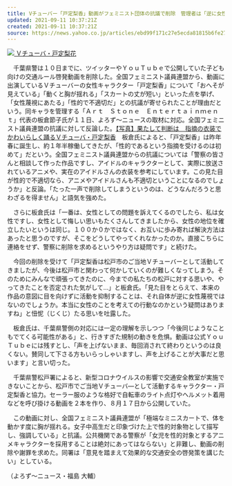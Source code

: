 ```yaml
---
title: Vチューバー「戸定梨香」動画がフェミニスト団体の抗議で削除　管理者は「逆に女性蔑視」と反論（よろず～ニュース）
updated: 2021-09-11 10:37:21Z
created: 2021-09-11 10:37:21Z
source: https://news.yahoo.co.jp/articles/ebd99f171c27e5ecda81815b6fe27e67c7bd2b5c
---
```


[![](https://amd-pctr.c.yimg.jp/r/iwiz-amd/20210911-11310785-yorozuns-000-24669888-view.png?w=600&h=640&q=90&exp=10800&pri=l) Ｖチューバ・戸定梨花](https://news.yahoo.co.jp/articles/ebd99f171c27e5ecda81815b6fe27e67c7bd2b5c/images/000)

　千葉県警は１０日までに、ツイッターやＹｏｕＴｕｂｅで公開していた子ども向けの交通ルール啓発動画を削除した。全国フェミニスト議員連盟から、動画に出演しているＶチューバーの女性キャラクター「戸定梨香」について「おへそが見えている」「動くと胸が揺れる」「スカートの丈が短い」といった点を挙げ、「女性蔑視にあたる」「性的で不適切だ」との抗議が寄せられたことが理由だという。同キャラを管理する「Ａｒｔ　Ｓｔｏｎｅ　Ｅｎｔｅｒｔａｉｎｍｅｎｔ」代表の板倉節子氏が１１日、よろず～ニュースの取材に対応。全国フェミニスト議員連盟の抗議に対して反論した。[【写真】果たして判断は　指摘の衣装でかわいらしく踊るＶチューバ・戸定梨香](https://yorozoonews.jp/article/14438413?p=26363741&ro=14438413&ri=0)　板倉氏によると、「戸定梨香」は昨年春に誕生し、約１年半稼働してきたが、「性的であるという指摘を受けるのは初めて」だという。全国フェミニスト議員連盟からの抗議については「警察の皆さんと相談して作った作品ですし、アイドルのキャラクターとして、実際に放送されているアニメや、実在のアイドルさんの衣装を参考にしています。この見た目が性的で不適切なら、アニメやアイドルさんも不適切ということになるのでしょうか」と反論。「たった一声で削除してしまうというのは、どうなんだろうと思わざるを得ません」と語気を強めた。

　さらに板倉氏は「一番は、女性としての問題を訴えてくるのでしたら、私は女性ですし、女性として悔しい思いもたくさんしてきましたから、女性の地位を確立したいというは同じ。１００か０かではなく、お互いに歩み寄れば解決方法はあったと思うのですが、そこをどうしてやってくれなかったのか。直接こちらに連絡をせず、警察に削除を求めるというやり方は疑問です」と続けた。

　今回の削除を受けて「戸定梨香は松戸市のご当地Ｖチューバーとして活動してきましたが、今後は松戸市と関わって何かしていくのが難しくなってしまう。そのためにみんなで頑張ってきたのに、今までの私たちの松戸に対する思いや、やってきたことを否定された気がして…」と板倉氏。「見た目をとらえて、本来の作品の意図に目を向けずに活動を抑制することは、それ自体が逆に女性蔑視ではないのでしょうか。本当に女性のことを考えての行動なのかという疑問はありますね」と忸怩（じくじ）たる思いを吐露した。

　板倉氏は、千葉県警側の対応には一定の理解を示しつつ「今後同じようなこともでてくる可能性がある」と、行きすぎた規制の動きを危惧。動画は公式ＹｏｕＴｕｂｅには残すとし、「声を上げないまま、毎回消されて終わりというのは良くない。賛同して下さる方もいらっしゃいますし、声を上げることが大事だと思います」と言い切った。

　千葉県警松戸署によると、新型コロナウイルスの影響で交通安全教室が実施できないことから、松戸市でご当地Ｖチューバ―として活動するキャラクター・戸定梨香と協力。セーラー服のような格好で自転車のライト点灯やヘルメット着用などを呼び掛ける動画を２本を作り、８月１７日から公開していた。

　この動画に対し、全国フェミニスト議員連盟が「極端なミニスカートで、体を動かす度に胸が揺れる。女子中高生だと印象づけた上で性的対象物として描写し、強調している」と抗議。公共機関である警察が「女児を性的対象とするアニメキャラクターを採用することは絶対にあってはならない」と非難し、動画の削除や謝罪を求めた。同署は「意見を踏まえて効果的な交通安全の啓発策を講じたい」としている。

（よろず～ニュース・福島 大輔）